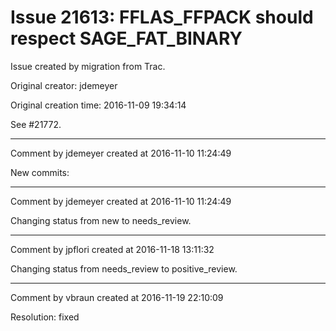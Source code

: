 # Issue 21613: FFLAS_FFPACK should respect SAGE_FAT_BINARY

Issue created by migration from Trac.

Original creator: jdemeyer

Original creation time: 2016-11-09 19:34:14

See #21772.


---

Comment by jdemeyer created at 2016-11-10 11:24:49

New commits:


---

Comment by jdemeyer created at 2016-11-10 11:24:49

Changing status from new to needs_review.


---

Comment by jpflori created at 2016-11-18 13:11:32

Changing status from needs_review to positive_review.


---

Comment by vbraun created at 2016-11-19 22:10:09

Resolution: fixed
